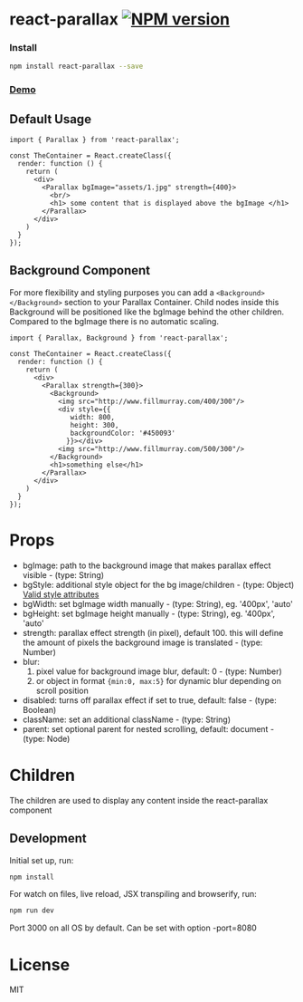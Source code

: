 # react-parallax [![NPM version][npm-image]][npm-url]


### Install

```sh
npm install react-parallax --save
```

### [Demo](https://codesandbox.io/embed/r0yEkozrw?view=preview)

## Default Usage

```
import { Parallax } from 'react-parallax';

const TheContainer = React.createClass({
  render: function () {
    return (
      <div>
	    <Parallax bgImage="assets/1.jpg" strength={400}>
		  <br/>
		  <h1> some content that is displayed above the bgImage </h1>
		</Parallax>
      </div>
    )
  }
});
```
## Background Component

For more flexibility and styling purposes you can add a ```<Background></Background>``` section to your Parallax Container. Child nodes inside this Background will be positioned like the bgImage behind the other children. Compared to the bgImage there is no automatic scaling.
```
import { Parallax, Background } from 'react-parallax';

const TheContainer = React.createClass({
  render: function () {
    return (
      <div>
        <Parallax strength={300}>
		  <Background>
		    <img src="http://www.fillmurray.com/400/300"/>
			<div style={{
			   width: 800,
			   height: 300,
			   backgroundColor: '#450093'
			  }}></div>
			<img src="http://www.fillmurray.com/500/300"/>
		  </Background>
		  <h1>something else</h1>
		</Parallax>
      </div>
    )
  }
});
```

# Props

* bgImage: path to the background image that makes parallax effect visible - (type: String)
* bgStyle: additional style object for the bg image/children - (type: Object)
[Valid style attributes](https://developer.mozilla.org/en-US/docs/Web/CSS/CSS_Properties_Reference)
* bgWidth: set bgImage width manually - (type: String), eg. '400px', 'auto'
* bgHeight: set bgImage height manually - (type: String), eg. '400px', 'auto'
* strength: parallax effect strength (in pixel), default 100. this will define the amount of pixels the background image is translated - (type: Number)
* blur:
    1) pixel value for background image blur, default: 0 - (type: Number)
    2) or object in format `{min:0, max:5}` for dynamic blur depending on scroll position
* disabled: turns off parallax effect if set to true, default: false - (type: Boolean)
* className: set an additional className - (type: String)
* parent: set optional parent for nested scrolling, default: document - (type: Node)



# Children

The children are used to display any content inside the react-parallax component

## Development

Initial set up, run:

```sh
npm install
```

For watch on files, live reload, JSX transpiling and browserify, run:

```sh
npm run dev
```
Port 3000 on all OS by default. Can be set with option -port=8080

# License

MIT


[npm-image]: https://img.shields.io/npm/v/react-parallax.svg?style=flat-square
[npm-url]: https://www.npmjs.com/package/react-parallax
